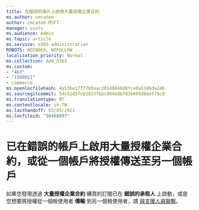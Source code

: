 ```yaml
---
title: 在錯誤的帳戶上啟用大量授權企業合約
ms.author: cmcatee
author: cmcatee-MSFT
manager: scotv
ms.audience: Admin
ms.topic: article
ms.service: o365-administration
ROBOTS: NOINDEX, NOFOLLOW
localization_priority: Normal
ms.collection: Adm_O365
ms.custom:
- "463"
- "1500021"
- commerce
ms.openlocfilehash: 4a53be17f77b0aac20140848d8fce0a510bda246
ms.sourcegitcommit: 5dc52d5fcb2833fbbc064edb783e609d8eef79c0
ms.translationtype: MT
ms.contentlocale: zh-TW
ms.lasthandoff: 03/05/2021
ms.locfileid: "50468897"
---
```

# <a name="volume-licensing-enterprise-agreement-activated-on-the-wrong-account-or-transferring-licenses-from-one-account-to-another"></a>已在錯誤的帳戶上啟用大量授權企業合約，或從一個帳戶將授權傳送至另一個帳戶

如果您發現透過 **大量授權企業合約** 購買的訂閱已在 **錯誤的承租人** 上啟動，或是您想要將授權從一個租使用者 **傳輸** 到另一個租使用者，請 [與支援人員聯繫](https://docs.microsoft.com/microsoft-365/admin/contact-support-for-business-products)。